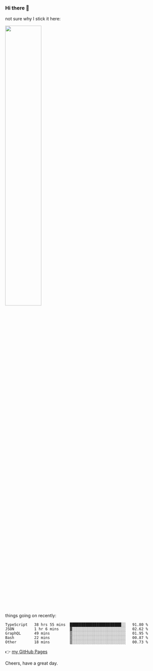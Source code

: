 ### Hi there 👋

not sure why I stick it here:

[<img width="48%" src="https://github-readme-stats.vercel.app/api?username=ykzhukian&show_icons=true&theme=dracula">](https://github.com/anuraghazra/github-readme-stats)


things going on recently:

<!--START_SECTION:waka-->

```text
TypeScript   38 hrs 55 mins  ███████████████████████░░   91.80 %
JSON         1 hr 6 mins     ▓░░░░░░░░░░░░░░░░░░░░░░░░   02.62 %
GraphQL      49 mins         ▒░░░░░░░░░░░░░░░░░░░░░░░░   01.95 %
Bash         22 mins         ▒░░░░░░░░░░░░░░░░░░░░░░░░   00.87 %
Other        18 mins         ▒░░░░░░░░░░░░░░░░░░░░░░░░   00.73 %
```

<!--END_SECTION:waka-->

👉 [my GitHub Pages](https://ykzhukian.github.io)

Cheers, have a great day.

